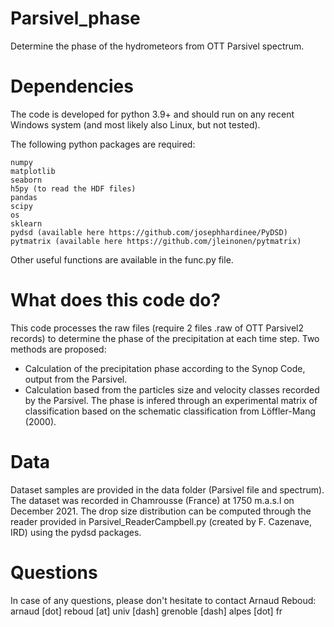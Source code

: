 # Parsivel_phase
Determine the phase of the hydrometeors from OTT Parsivel spectrum.

# Dependencies
The code is developed for python 3.9+ and should run on any recent Windows system (and most likely also Linux, but not tested).

The following python packages are required:

    numpy
    matplotlib
    seaborn
    h5py (to read the HDF files)
    pandas
    scipy
    os
    sklearn
    pydsd (available here https://github.com/josephhardinee/PyDSD)
    pytmatrix (available here https://github.com/jleinonen/pytmatrix)
    
Other useful functions are available in the func.py file.

# What does this code do?
This code processes the raw files (require 2 files .raw of OTT Parsivel2 records) to determine the phase of the precipitation at each time step.
Two methods are proposed:
 - Calculation of the precipitation phase according to the Synop Code, output from the Parsivel.
 - Calculation based from the particles size and velocity classes recorded by the Parsivel. The phase is infered through an experimental matrix of classification based on the schematic classification from Löffler-Mang (2000).

# Data
Dataset samples are provided in the data folder (Parsivel file and spectrum). The dataset was recorded in Chamrousse (France) at 1750 m.a.s.l on December 2021.
The drop size distribution can be computed through the reader provided in Parsivel_ReaderCampbell.py (created by F. Cazenave, IRD) using the pydsd packages.

# Questions
In case of any questions, please don't hesitate to contact Arnaud Reboud: arnaud [dot] reboud [at] univ [dash] grenoble [dash] alpes [dot] fr
